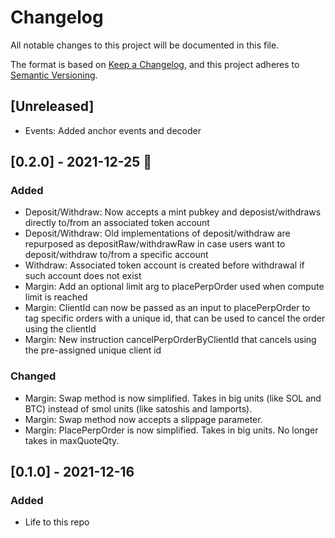 # Changelog

All notable changes to this project will be documented in this file.

The format is based on [Keep a Changelog](https://keepachangelog.com/en/1.0.0/),
and this project adheres to [Semantic Versioning](https://semver.org/spec/v2.0.0.html).

## [Unreleased]

- Events: Added anchor events and decoder

## [0.2.0] - 2021-12-25 🎅

### Added
- Deposit/Withdraw: Now accepts a mint pubkey and deposist/withdraws directly to/from an associated token account
- Deposit/Withdraw: Old implementations of deposit/withdraw are repurposed as depositRaw/withdrawRaw in case users want to deposit/withdraw to/from a specific account
- Withdraw: Associated token account is created before withdrawal if such account does not exist
- Margin: Add an optional limit arg to placePerpOrder used when compute limit is reached
- Margin: ClientId can now be passed as an input to placePerpOrder to tag specific orders with a unique id, that can be used to cancel the order using the clientId
- Margin: New instruction cancelPerpOrderByClientId that cancels using the pre-assigned unique client id

### Changed 
- Margin: Swap method is now simplified. Takes in big units (like SOL and BTC) instead of smol units (like satoshis and lamports).
- Margin: Swap method now accepts a slippage parameter.
- Margin: PlacePerpOrder is now simplified. Takes in big units. No longer takes in maxQuoteQty.

## [0.1.0] - 2021-12-16

### Added

- Life to this repo
